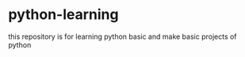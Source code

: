 # python-learning
this repository  is for learning python basic and make basic projects of python 


